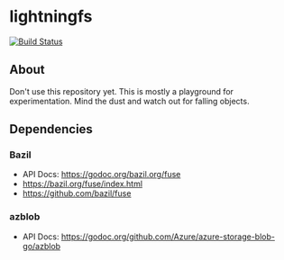 # lightningfs

[![Build Status](https://travis-ci.com/ehotinger/lightningfs.svg?branch=master)](https://travis-ci.com/ehotinger/lightningfs)

## About

Don't use this repository yet. This is mostly a playground for experimentation. Mind the dust and watch out for falling objects.

## Dependencies

### Bazil

- API Docs: https://godoc.org/bazil.org/fuse
- https://bazil.org/fuse/index.html
- https://github.com/bazil/fuse

### azblob

- API Docs: https://godoc.org/github.com/Azure/azure-storage-blob-go/azblob